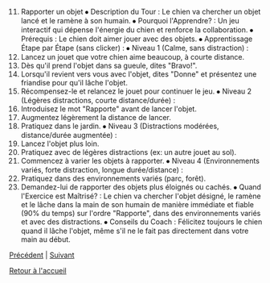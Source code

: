 11. Rapporter un objet
⦁ Description du Tour : Le chien va chercher un objet lancé et le ramène à son humain.
⦁ Pourquoi l'Apprendre? : Un jeu interactif qui dépense l'énergie du chien et renforce la collaboration.
⦁ Prérequis : Le chien doit aimer jouer avec des objets.
⦁ Apprentissage Étape par Étape (sans clicker) :
⦁ Niveau 1 (Calme, sans distraction) :
1. Lancez un jouet que votre chien aime beaucoup, à courte distance.
2. Dès qu'il prend l'objet dans sa gueule, dites "Bravo!".
3. Lorsqu'il revient vers vous avec l'objet, dites "Donne" et présentez une friandise pour qu'il lâche l'objet.
4. Récompensez-le et relancez le jouet pour continuer le jeu.
⦁ Niveau 2 (Légères distractions, courte distance/durée) :
1. Introduisez le mot "Rapporte" avant de lancer l'objet.
2. Augmentez légèrement la distance de lancer.
3. Pratiquez dans le jardin.
⦁ Niveau 3 (Distractions modérées, distance/durée augmentée) :
1. Lancez l'objet plus loin.
2. Pratiquez avec de légères distractions (ex: un autre jouet au sol).
3. Commencez à varier les objets à rapporter.
⦁ Niveau 4 (Environnements variés, forte distraction, longue durée/distance) :
1. Pratiquez dans des environnements variés (parc, forêt).
2. Demandez-lui de rapporter des objets plus éloignés ou cachés.
⦁ Quand l'Exercice est Maîtrisé? : Le chien va chercher l'objet désigné, le ramène et le lâche dans la main de son humain de manière immédiate et fiable (90% du temps) sur l'ordre "Rapporte", dans des environnements variés et avec des distractions.
⦁ Conseils du Coach : Félicitez toujours le chien quand il lâche l'objet, même s'il ne le fait pas directement dans votre main au début. 

[Précédent](./rappel.md) | [Suivant](./recule.md)

[Retour à l'accueil](../index.md) 